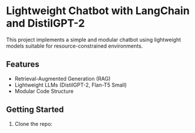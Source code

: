 # Lightweight Chatbot with LangChain and DistilGPT-2

This project implements a simple and modular chatbot using lightweight models suitable for resource-constrained environments.

## Features
- Retrieval-Augmented Generation (RAG)
- Lightweight LLMs (DistilGPT-2, Flan-T5 Small)
- Modular Code Structure

## Getting Started
1. Clone the repo:
